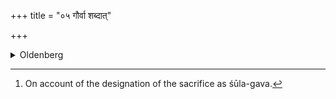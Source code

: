 +++
title = "०५ गौर्वा शब्दात्"

+++
<details><summary>Oldenberg</summary>

5 [^4] . Or (it may be) a cow, on account of the designation.


[^4]:  On account of the designation of the sacrifice as śūla-gava.
</details>